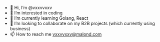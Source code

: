 - 👋 Hi, I’m @vxxvvxxv
- 👀 I’m interested in coding
- 🌱 I’m currently learning Golang, React
- 💞️ I’m looking to collaborate on my B2B projects (which currently using business)
- 📫 How to reach me vxxvvxxv@malond.com

<!---
vxxvvxxv/vxxvvxxv is a ✨ special ✨ repository because its `README.md` (this file) appears on your GitHub profile.
You can click the Preview link to take a look at your changes.
--->
